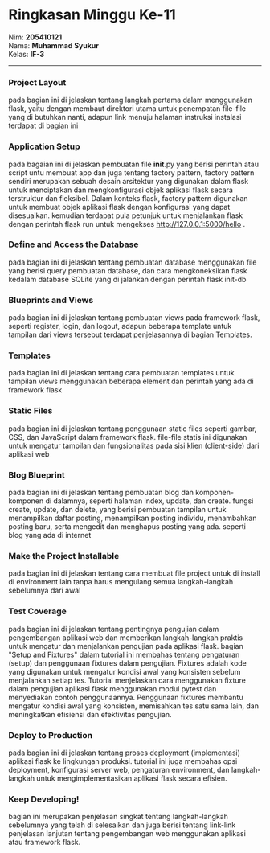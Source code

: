 # Ringkasan Minggu Ke-11
Nim: **205410121**<br>
Nama: **Muhammad Syukur**<br>
Kelas: **IF-3**
___
### Project Layout <br>
pada bagian ini di jelaskan tentang langkah pertama dalam menggunakan flask, yaitu dengan membaut direktori utama untuk penempatan file-file yang di butuhkan nanti, adapun link menuju halaman instruksi instalasi terdapat di bagian ini

### Application Setup <br>
pada bagaian ini di jelaskan pembuatan file __init__.py yang berisi perintah atau script untu membuat app dan juga tentang factory pattern, factory pattern sendiri merupakan sebuah desain arsitektur yang digunakan dalam flask untuk menciptakan dan mengkonfigurasi objek aplikasi flask secara terstruktur dan fleksibel. Dalam konteks flask, factory pattern digunakan untuk membuat objek aplikasi flask dengan konfigurasi yang dapat disesuaikan. kemudian terdapat pula petunjuk untuk menjalankan flask dengan perintah flask run untuk mengekses http://127.0.0.1:5000/hello .

### Define and Access the Database <br>
pada bagian ini di jelaskan tentang pembuatan database menggunakan file yang berisi query pembuatan database, dan cara mengkoneksikan flask kedalam database SQLite yang di jalankan dengan perintah flask init-db

### Blueprints and Views <br>
pada bagian ini di jelaskan tentang pembuatan views pada framework flask, seperti register, login, dan logout, adapun beberapa template untuk tampilan dari views tersebut terdapat penjelasannya di bagian Templates.

### Templates <br>
pada bagian ini di jelaskan tentang cara pembuatan templates untuk tampilan views menggunakan beberapa element dan perintah yang ada di framework flask

### Static Files <br>
pada bagian ini di jelaskan tentang penggunaan static files seperti gambar, CSS, dan JavaScript dalam framework flask. file-file statis ini digunakan untuk mengatur tampilan dan fungsionalitas pada sisi klien (client-side) dari aplikasi web

### Blog Blueprint <br>
pada bagian ini di jelaskan tentang pembuatan blog dan komponen-komponen di dalamnya, seperti halaman index, update, dan create. fungsi create, update, dan delete, yang berisi pembuatan tampilan untuk menampilkan daftar posting, menampilkan posting individu, menambahkan posting baru, serta mengedit dan menghapus posting yang ada. seperti blog yang ada di internet

### Make the Project Installable <br>
pada bagian ini di jelaskan tentang cara membuat file project untuk di install di environment lain tanpa harus mengulang semua langkah-langkah sebelumnya dari awal

### Test Coverage <br>
pada bagian ini di jelaskan tentang pentingnya pengujian dalam pengembangan aplikasi web dan memberikan langkah-langkah praktis untuk mengatur dan menjalankan pengujian pada aplikasi flask. bagian "Setup and Fixtures" dalam tutorial ini membahas tentang pengaturan (setup) dan penggunaan fixtures dalam pengujian. Fixtures adalah kode yang digunakan untuk mengatur kondisi awal yang konsisten sebelum menjalankan setiap tes. Tutorial menjelaskan cara menggunakan fixture dalam pengujian aplikasi flask menggunakan modul pytest dan menyediakan contoh penggunaannya. Penggunaan fixtures membantu mengatur kondisi awal yang konsisten, memisahkan tes satu sama lain, dan meningkatkan efisiensi dan efektivitas pengujian.

### Deploy to Production <br>
pada bagian ini di jelaskan tentang proses deployment (implementasi) aplikasi flask ke lingkungan produksi. tutorial ini juga membahas opsi deployment, konfigurasi server web, pengaturan environment, dan langkah-langkah untuk mengimplementasikan aplikasi flask secara efisien.

### Keep Developing! <br>
bagian ini merupakan penjelasan singkat tentang langkah-langkah sebelumnya yang telah di selesaikan dan juga berisi tentang link-link penjelasan lanjutan tentang pengembangan web menggunakan aplikasi atau framework flask.
